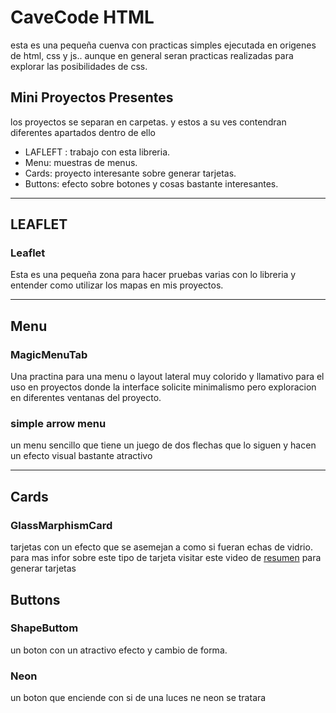 # CaveCode HTML

esta es una pequeña cuenva con practicas simples ejecutada en origenes de html, css y js.. aunque en general seran practicas realizadas para explorar las posibilidades de css.

## Mini Proyectos Presentes
 
los proyectos se separan en carpetas. y estos a su ves contendran diferentes apartados dentro de ello
* LAFLEFT : trabajo con esta libreria.
* Menu: muestras de menus.
* Cards: proyecto interesante sobre generar tarjetas.
* Buttons: efecto sobre botones y cosas bastante interesantes.

___

## LEAFLET

### Leaflet
Esta es una pequeña zona para hacer pruebas varias con lo libreria y entender como utilizar los mapas en mis proyectos.

___

## Menu

### MagicMenuTab
Una practina para una menu o layout lateral muy colorido y llamativo para el uso en proyectos donde la interface solicite minimalismo pero exploracion en diferentes ventanas del proyecto.

### simple arrow menu
un menu sencillo que tiene un juego de dos flechas que lo siguen y hacen un efecto visual bastante atractivo

---
## Cards

### GlassMarphismCard
tarjetas con un efecto que se asemejan a como si fueran echas de vidrio. para mas infor sobre este tipo de tarjeta visitar este video de [resumen] para generar tarjetas

[resumen]: https://www.youtube.com/watch?v=hv0rNxr1XXk&ab_channel=OnlineTutorials

## Buttons

### ShapeButtom
un boton con un atractivo efecto y cambio de forma.

### Neon
un boton que enciende con si de una luces ne neon se tratara
